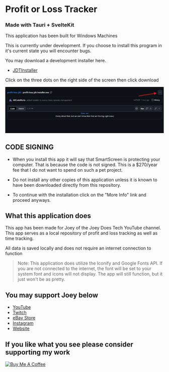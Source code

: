 # Profit or Loss Tracker

### Made with Tauri + SvelteKit

This application has been built for Windows Machines

This is currently under development. If you choose to install this program in it's current state you will encounter bugs.

You may download a development installer here.

- [JDTInstaller](profit-loss-jdt-installer.exe)

Click on the three dots on the right side of the screen then click download

![installer](installscreen.png)

## CODE SIGNING

- When you install this app it will say that SmartScreen is protecting your computer. That is because the code is not signed. This is a $270/year fee that I do not want to spend on such a pet project.

- Do not install any other copies of this application unless it is known to have been downloaded directly from this repository.

- To continue with the installation click on the "More Info" link and proceed anyways.

## What this application does

This app has been made for Joey of the Joey Does Tech YouTube channel. This app serves as a local repository of profit and loss tracking as well as time tracking.

All data is saved locally and does not require an internet connection to function

> Note: This application does utilize the Iconify and Google Fonts API. If you are not connected to the internet, the font will be set to your system font and icons will not display. The app will still function, but it just won't be as pretty.

## You may support Joey below

- [YouTube](https://www.youtube.com/c/JoeyDoesTech)
- [Twitch](https://twitch.tv/joeydoestech)
- [eBay Store](https://ebay.co.uk/str/joeydoestech)
- [Instagram](https://www.instagram.com/joeydoestech)
- [Website](https://www.joeydoestech.com)

## If you like what you see please consider supporting my work

<a href="buymeacoffee.com/akcoding916" target="_blank"><img src="https://cdn.buymeacoffee.com/buttons/default-yellow.png" alt="Buy Me A Coffee" height="41" width="174"></a>
